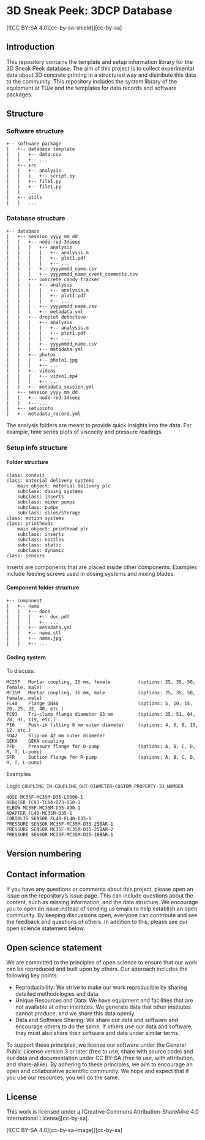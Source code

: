 # 3D Sneak Peek: 3DCP Database

[![CC BY-SA 4.0][cc-by-sa-shield]][cc-by-sa]

## Introduction 
This repository contains the template and setup information library for the 3D Sneak Peek database. The aim of this project is to collect experimental data about 3D concrete printing in a structured way and distribute this data to the community. This repository includes the system library of the equipment at TU/e and the templates for data records and software packages.

## Structure

### Software structure

```
+-- software package
|   +-- database template
|   |   +-- data.csv
|   |   +-- ...
|   +-- src
|   |   +-- analysis
|   |   |   +-- script.py
|   |   +-- file1.py
|   |   +-- file1.py
|   |   ...
|   +-- utils
|   |   ...
```

### Database structure

```
+-- database
|   +-- session_yyyy_mm_dd
|   |   +-- node-red-3dseep
|   |   |   +-- analysis
|   |   |   |   +-- analysis.m
|   |   |   |   +-- plot1.pdf
|   |   |   |   +-- ...
|   |   |   +-- yyyymmdd_name.csv
|   |   |   +-- yyyymmdd_name_event_comments.csv
|   |   +-- concrete candy tracker
|   |   |   +-- analysis
|   |   |   |   +-- analysis.m
|   |   |   |   +-- plot1.pdf
|   |   |   |   +-- ...
|   |   |   +-- yyyymmdd_name.csv
|   |   |   +-- metadata.yml
|   |   +-- droplet detective
|   |   |   +-- analysis
|   |   |   |   +-- analysis.m
|   |   |   |   +-- plot1.pdf
|   |   |   |   +-- ...
|   |   |   +-- yyyymmdd_name.csv
|   |   |   +-- metadata.yml
|   |   +-- photos
|   |   |   +-- photo1.jpg
|   |   |   +-- ...
|   |   +-- videos
|   |   |   +-- video1.mp4
|   |   |   +-- ...
|   |   +-- metadata_session.yml
|   +-- session_yyyy_mm_dd
|   |   +-- node-red-3dseep
|   |   +-- ...
|   +-- setupinfo
|   +-- metadata_record.yml
```

The analysis folders are meant to provide quick insights into the data. For example, time series plots of viscocity and pressure readings. 

### Setup info structure

#### Folder structure

```
class: conduit
class: material delivery systems
    main object: material delivery plc
    subclass: dosing systems
    subclass: inserts
    subclass: mixer pumps
    subclass: pumps
    subclass: silos/storage
class: motion systems
class: printheads
    main object: printhead plc
    subclass: inserts
    subclass: nozzles
    subclass: static
    subclass: dynamic
class: sensors
```

Inserts are components that are placed inside other components. Examples include feeding screws used in dosing systems and mixing blades.

#### Component folder structure

```
+-- component
|   +-- name
|   |   +-- docs
|   |   |   +-- doc.pdf
|   |   |   +-- ...
|   |   +-- metadata.yml
|   |   +-- name.stl
|   |   +-- name.jpg
|   |   +-- ...
```

#### Coding system

To discuss: 

```
MC25F   Mortar coupling, 25 mm, female          (options: 25, 35, 50, female, male)
MC35M   Mortar coupling, 35 mm, male            (options: 25, 35, 50, female, male)
FL40    Flange DN40                             (options: 5, 10, 15, 20, 25, 32, 40, etc.)
TC93    Tri-clamp flange diameter 93 mm         (options: 25, 51, 64, 78, 91, 119, etc.)
PI6     Push-in fitting 6 mm outer diameter     (options: 4, 6, 8, 10, 12, etc.)
SO42    Slip-on 42 mm outer diameter
GEKA    GEKA coupling
PFD     Pressure flange for D-pump              (options: A, B, C, D, R, T, L-pump)
SFR     Suction flange for R-pump               (options: A, B, C, D, R, T, L-pump)
```

Examples

Logic `COUPLING_IN-COUPLING_OUT-DIAMETER-CUSTOM_PROPERTY-ID_NUMBER`

```
HOSE MC35F-MC35M-D35-L5000-1
REDUCER TC93-TC64-D73-D50-1
ELBOW MC35F-MC35M-D35-A90-1
ADAPTER FL40-MC35M-D35-1
CORIOLIS SENSOR FL40-FL40-D35-1
PRESSURE SENSOR MC35F-MC35M-D35-25BAR-1
PRESSURE SENSOR MC35F-MC35M-D35-25BAR-2
PRESSURE SENSOR MC35F-MC35M-D35-10BAR-1
```

## Version numbering

## Contact information

If you have any questions or comments about this project, please open an issue on the repository’s issue page. This can include questions about the content, such as missing information, and the data structure. We encourage you to open an issue instead of sending us emails to help establish an open community. By keeping discussions open, everyone can contribute and see the feedback and questions of others. In addition to this, please see our open science statement below.

## Open science statement

We are committed to the principles of open science to ensure that our work can be reproduced and built upon by others. Our approach includes the following key points:

- Reproducibility: We strive to make our work reproducible by sharing detailed methodologies and data.
- Unique Resources and Data: We have equipment and facilities that are not available at other institutes. We generate data that other institutes cannot produce, and we share this data openly.
- Data and Software Sharing: We share our data and software and encourage others to do the same. If others use our data and software, they must also share their software and data under similar terms.

To support these principles, we license our software under the General Public License version 3 or later (free to use, share with source code) and our data and documentation under CC BY-SA (free to use, with attribution, and share-alike). By adhering to these principles, we aim to encourage an open and collaborative scientific community. We hope and expect that if you use our resources, you will do the same. 

## License

This work is licensed under a
[Creative Commons Attribution-ShareAlike 4.0 International License][cc-by-sa].

[![CC BY-SA 4.0][cc-by-sa-image]][cc-by-sa]

[cc-by]: http://creativecommons.org/licenses/by/4.0/
[cc-by-image]: https://i.creativecommons.org/l/by/4.0/88x31.png
[cc-by-shield]: https://img.shields.io/badge/License-CC%20BY%204.0-lightgrey.svg